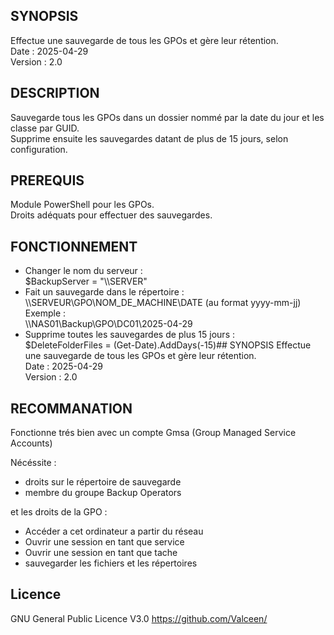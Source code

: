 ## SYNOPSIS
Effectue une sauvegarde de tous les GPOs et gère leur rétention.<br>
Date    : 2025-04-29<br>
Version : 2.0<br>

## DESCRIPTION
Sauvegarde tous les GPOs dans un dossier nommé par la date du jour et les classe par GUID.<br>
Supprime ensuite les sauvegardes datant de plus de 15 jours, selon configuration.<br>

## PREREQUIS
Module PowerShell pour les GPOs.<br>
Droits adéquats pour effectuer des sauvegardes.<br>

## FONCTIONNEMENT
- Changer le nom du serveur :<br>
$BackupServer = "\\\\SERVER"<br>
- Fait un sauvegarde dans le répertoire :<br> 
\\\\SERVEUR\\GPO\\NOM_DE_MACHINE\\DATE (au format yyyy-mm-jj)<br>
Exemple :<br>
\\\\NAS01\\Backup\\GPO\\DC01\\2025-04-29<br>
- Supprime toutes les sauvegardes de plus 15 jours :<br>
$DeleteFolderFiles = (Get-Date).AddDays(-15)## SYNOPSIS
Effectue une sauvegarde de tous les GPOs et gère leur rétention.<br>
Date    : 2025-04-29<br>
Version : 2.0<br>

## RECOMMANATION
Fonctionne trés bien avec un compte Gmsa (Group Managed Service Accounts)<br>

Nécéssite :<br>
- droits sur le répertoire de sauvegarde<br>
- membre du groupe Backup Operators<br>

et les droits de la GPO :<br>
- Accéder a cet ordinateur a partir du réseau<br>
- Ouvrir une session en tant que service<br>
- Ouvrir une session en tant que tache<br>
- sauvegarder les fichiers et les répertoires<br>

## Licence
GNU General Public Licence V3.0
https://github.com/Valceen/
